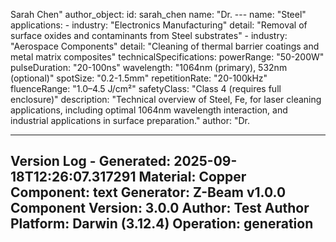 <!-- CONTENT START -->

<!-- CONTENT END -->

<!-- METADATA START -->
Sarah Chen" author_object: id: sarah_chen name: "Dr. --- name: "Steel" applications: - industry: "Electronics Manufacturing" detail: "Removal of surface oxides and contaminants from Steel substrates" - industry: "Aerospace Components" detail: "Cleaning of thermal barrier coatings and metal matrix composites" technicalSpecifications: powerRange: "50-200W" pulseDuration: "20-100ns" wavelength: "1064nm (primary), 532nm (optional)" spotSize: "0.2-1.5mm" repetitionRate: "20-100kHz" fluenceRange: "1.0–4.5 J/cm²" safetyClass: "Class 4 (requires full enclosure)" description: "Technical overview of Steel, Fe, for laser cleaning applications, including optimal 1064nm wavelength interaction, and industrial applications in surface preparation." author: "Dr.

---
Version Log - Generated: 2025-09-18T12:26:07.317291
Material: Copper
Component: text
Generator: Z-Beam v1.0.0
Component Version: 3.0.0
Author: Test Author
Platform: Darwin (3.12.4)
Operation: generation
---
<!-- METADATA END -->